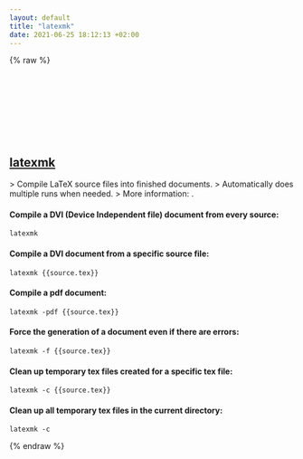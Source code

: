 ```yaml
---
layout: default
title: "latexmk"
date: 2021-06-25 18:12:13 +02:00
---
```

{% raw %}
<h2 id="latexmk">
  <a href="/en/common/latexmk.html">latexmk</a> <a href="#latexmk"><svg class="icon">
    <use href="/assets/images/unicode_sprite.svg#link" />
  </svg></a>
</h2>
> Compile LaTeX source files into finished documents.
> Automatically does multiple runs when needed.
> More information: <https://mg.readthedocs.io/latexmk.html>.

#### Compile a DVI (Device Independent file) document from every source:
```shell
latexmk
```
#### Compile a DVI document from a specific source file:
```shell
latexmk {{source.tex}}
```
#### Compile a pdf document:
```shell
latexmk -pdf {{source.tex}}
```
#### Force the generation of a document even if there are errors:
```shell
latexmk -f {{source.tex}}
```
#### Clean up temporary tex files created for a specific tex file:
```shell
latexmk -c {{source.tex}}
```
#### Clean up all temporary tex files in the current directory:
```shell
latexmk -c
```
{% endraw %}